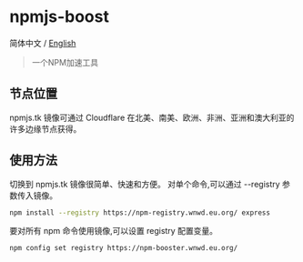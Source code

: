 # npmjs-boost

简体中文 / [English](./README.en.md)

> 一个NPM加速工具

## 节点位置
npmjs.tk 镜像可通过 Cloudflare 在北美、南美、欧洲、非洲、亚洲和澳大利亚的许多边缘节点获得。

## 使用方法
切换到 npmjs.tk 镜像很简单、快速和方便。
对单个命令,可以通过 --registry 参数传入镜像。

```bash
npm install --registry https://npm-registry.wnwd.eu.org/ express
```

要对所有 npm 命令使用镜像,可以设置 registry 配置变量。

```bash
npm config set registry https://npm-booster.wnwd.eu.org/
```